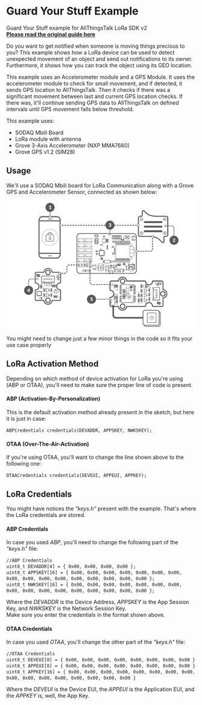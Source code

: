 # Guard Your Stuff Example

Guard Your Stuff example for AllThingsTalk LoRa SDK v2  
[**Please read the original guide here**](https://docs.allthingstalk.com/examples/kits/lorawan-rdk/sodaq-mbili-guard-your-stuff/)  

Do you want to get notified when someone is moving things precious to you? This example shows how a LoRa device can be used to detect unexpected movement of an object and send out notifications to its owner. Furthermore, it shows how you can track the object using its GEO location.  
  
This example uses an Accelerometer module and a GPS Module. It uses the accelerometer module to check for small movement, and if detected, it sends GPS location to AllThingsTalk. Then it checks if there was a  significant movement between last and current GPS location checks. If there was, it'll continue sending GPS data to AllThingsTalk on defined intervals until GPS movement falls below threshold.  

This example uses:  
- SODAQ Mbili Board  
- LoRa module with antenna  
- Grove 3-Axis Accelerometer (NXP MMA7660)  
- Grove GPS v1.2 (SIM28)  

## Usage

We'll use a SODAQ Mbili board for LoRa Communication along with a Grove GPS and Accelerometer Sensor, connected as shown below:  

![Guard Your Stuff Example Schema](schema.png?raw=true)

You might need to change just a few minor things in the code so it fits your use case properly

## LoRa Activation Method
Depending on which method of device activation for LoRa you're using (ABP or OTAA), you'll need to make sure the proper line of code is present. 
 
#### ABP (Activation-By-Personalization)
This is the default activation method already present in the sketch, but here it is just in case:
```
ABPCredentials credentials(DEVADDR, APPSKEY, NWKSKEY);
```
#### OTAA (Over-The-Air-Activation)
If you're using OTAA, you'll want to change the line shown above to the following one:
```
OTAACredentials credentials(DEVEUI, APPEUI, APPKEY);
```

## LoRa Credentials
You might have notices the *"keys.h"* present with the example. That's where the LoRa credentials are stored. 

#### ABP Credentials
In case you used *ABP*, you'll need to change the following part of the *"keys.h"* file:
```
//ABP Credentials
uint8_t DEVADDR[4] = { 0x00, 0x00, 0x00, 0x00 };
uint8_t APPSKEY[16] = { 0x00, 0x00, 0x00, 0x00, 0x00, 0x00, 0x00, 0x00, 0x00, 0x00, 0x00, 0x00, 0x00, 0x00, 0x00, 0x00 };
uint8_t NWKSKEY[16] = { 0x00, 0x00, 0x00, 0x00, 0x00, 0x00, 0x00, 0x00, 0x00, 0x00, 0x00, 0x00, 0x00, 0x00, 0x00, 0x00 };
```
Where the *DEVADDR* is the Device Address, *APPSKEY* is the App Session Key, and *NWKSKEY* is the Network Session Key.  
Make sure you enter the credentials in the format shown above.

#### OTAA Credentials
In case you used *OTAA*, you'll change the other part of the *"keys.h"* file:
```
//OTAA Credentials
uint8_t DEVEUI[8] = { 0x00, 0x00, 0x00, 0x00, 0x00, 0x00, 0x00, 0x00 }
uint8_t APPEUI[8] = { 0x00, 0x00, 0x00, 0x00, 0x00, 0x00, 0x00, 0x00 }
uint8_t APPKEY[16] = { 0x00, 0x00, 0x00, 0x00, 0x00, 0x00, 0x00, 0x00, 0x00, 0x00, 0x00, 0x00, 0x00, 0x00, 0x00, 0x00 }
````
Where the *DEVEUI* is the Device EUI, the *APPEUI* is the Application EUI, and the *APPKEY* is, well, the App Key.